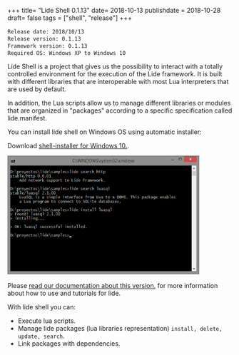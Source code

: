 +++
title= "Lide Shell 0.1.13"
date= 2018-10-13
publishdate = 2018-10-28
draft= false
tags = ["shell", "release"]
+++


```
Release date: 2018/10/13
Release version: 0.1.13
Framework version: 0.1.13
Required OS: Windows XP to Windows 10
```


Lide Shell is a project that gives us the possibility to interact with 
a totally controlled environment for the execution of the Lide 
framework. It is built with different libraries that are interoperable 
with most Lua interpreters that are used by default.

In addition, the Lua scripts allow us to manage different libraries 
or modules that are organized in "packages" according to a specific 
specification called lide.manifest.

You can install lide shell on Windows OS using automatic installer:

Download [shell-installer for Windows 10.](https://github.com/lidesdk/shell/releases/download/0.1.13/shell-installer-0.1-13.exe).




<img src="/screenshot.png" 
alt="Lide shell cmd screenshot" width="430" height="266" border="0" />

Please [read our documentation about this version.](http://lide-framework.readthedocs.io/en/0.1/) for more information 
about how to use and tutorials for lide.

With lide shell you can:

- Execute lua scripts.
- Manage lide packages (lua libraries representation) 
  `install, delete, update, search`.
- Link packages with dependencies.
